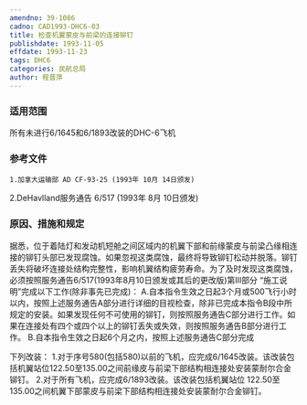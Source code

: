 ```yaml
---
amendno: 39-1086
cadno: CAD1993-DHC6-03
title: 检查机翼蒙皮与前梁的连接铆钉
publishdate: 1993-11-05
effdate: 1993-11-23
tags: DHC6
categories: 民航总局
author: 程晋萍
---
```


### 适用范围 
所有未进行6/1645和6/1893改装的DHC-6飞机

<!--more-->
### 参考文件
    1.加拿大运输部 AD CF-93-25 (1993年 10月 14日颁发) 
2.DeHavlland服务通告 6/517 (1993年 8月 10日颁发) 

### 原因、措施和规定 
据悉，位于着陆灯和发动机短舱之间区域内的机翼下部和前缘蒙皮与前梁凸缘相连接的铆钉头部已发现腐蚀。如果忽视这类腐蚀，最终将导致铆钉松动并脱落。铆钉丢失将破坏连接处结构完整性，影响机翼结构疲劳寿命。为了及时发现这类腐蚀，必须按照服务通告6/517(1993年8月10日颁发或其后的更改版)第Ⅲ部分 “施工说明”完成以下工作(除非事先已完成)： 
    A.自本指令生效之日起3个月或500飞行小时以内，按照上述服务通告A部分进行详细的目视检查，除非已完成本指令B段中所规定的安装。如果发现任何不可使用的铆钉，则按照服务通告C部分进行工作。如果在连接处有四个或四个以上的铆钉丢失或失效，则按照服务通告B部分进行工作。 
    B.自本指令生效之日起6个月之内，按照上述服务通告C部分完成
  
下列改装： 
      1.对于序号580(包括580)以前的飞机，应完成6/1645改装。该改装包括机翼站位122.50至135.00之间前缘皮与前梁下部结构相连接处安装蒙耐尔合金铆钉。 
2.对于所有飞机，应完成6/1893改装。该改装包括机翼站位
122.50至135.00之间机翼下部蒙皮与前梁下部结构相连接处安装蒙耐尔合金铆钉。


